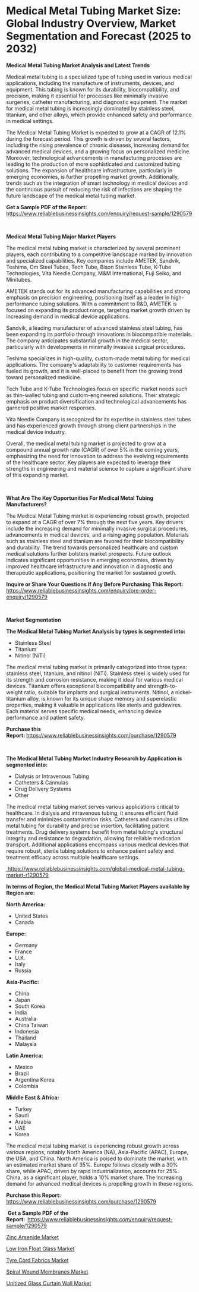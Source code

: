 <p><h1>Medical Metal Tubing Market Size: Global Industry Overview, Market Segmentation and Forecast (2025 to 2032)</h1></p><p><strong>Medical Metal Tubing Market Analysis and Latest Trends</strong></p>
<p><p>Medical metal tubing is a specialized type of tubing used in various medical applications, including the manufacture of instruments, devices, and equipment. This tubing is known for its durability, biocompatibility, and precision, making it essential for processes like minimally invasive surgeries, catheter manufacturing, and diagnostic equipment. The market for medical metal tubing is increasingly dominated by stainless steel, titanium, and other alloys, which provide enhanced safety and performance in medical settings.</p><p>The Medical Metal Tubing Market is expected to grow at a CAGR of 12.1% during the forecast period. This growth is driven by several factors, including the rising prevalence of chronic diseases, increasing demand for advanced medical devices, and a growing focus on personalized medicine. Moreover, technological advancements in manufacturing processes are leading to the production of more sophisticated and customized tubing solutions. The expansion of healthcare infrastructure, particularly in emerging economies, is further propelling market growth. Additionally, trends such as the integration of smart technology in medical devices and the continuous pursuit of reducing the risk of infections are shaping the future landscape of the medical metal tubing market.</p></p>
<p><strong>Get a Sample PDF of the Report:&nbsp;</strong> <a href="https://www.reliablebusinessinsights.com/enquiry/request-sample/1290579?utm_campaign=62&utm_medium=2&utm_source=Github&utm_content=ia&utm_term=31032025&utm_id=medical-metal-tubing">https://www.reliablebusinessinsights.com/enquiry/request-sample/1290579</a></p>
<p>&nbsp;</p>
<p><strong>Medical Metal Tubing Major Market Players</strong></p>
<p><p>The medical metal tubing market is characterized by several prominent players, each contributing to a competitive landscape marked by innovation and specialized capabilities. Key companies include AMETEK, Sandvik, Teshima, Om Steel Tubes, Tech Tube, Bison Stainless Tube, K-Tube Technologies, Vita Needle Company, M&M International, Fuji Seiko, and Minitubes.</p><p>AMETEK stands out for its advanced manufacturing capabilities and strong emphasis on precision engineering, positioning itself as a leader in high-performance tubing solutions. With a commitment to R&D, AMETEK is focused on expanding its product range, targeting market growth driven by increasing demand in medical device applications.</p><p>Sandvik, a leading manufacturer of advanced stainless steel tubing, has been expanding its portfolio through innovations in biocompatible materials. The company anticipates substantial growth in the medical sector, particularly with developments in minimally invasive surgical procedures.</p><p>Teshima specializes in high-quality, custom-made metal tubing for medical applications. The company's adaptability to customer requirements has fueled its growth, and it is well-placed to benefit from the growing trend toward personalized medicine.</p><p>Tech Tube and K-Tube Technologies focus on specific market needs such as thin-walled tubing and custom-engineered solutions. Their strategic emphasis on product diversification and technological advancements has garnered positive market responses.</p><p>Vita Needle Company is recognized for its expertise in stainless steel tubes and has experienced growth through strong client partnerships in the medical device industry. </p><p>Overall, the medical metal tubing market is projected to grow at a compound annual growth rate (CAGR) of over 5% in the coming years, emphasizing the need for innovation to address the evolving requirements of the healthcare sector. Key players are expected to leverage their strengths in engineering and material science to capture a significant share of this expanding market.</p></p>
<p>&nbsp;</p>
<p><strong>What Are The Key Opportunities For Medical Metal Tubing Manufacturers?</strong></p>
<p><p>The Medical Metal Tubing market is experiencing robust growth, projected to expand at a CAGR of over 7% through the next five years. Key drivers include the increasing demand for minimally invasive surgical procedures, advancements in medical devices, and a rising aging population. Materials such as stainless steel and titanium are favored for their biocompatibility and durability. The trend towards personalized healthcare and custom medical solutions further bolsters market prospects. Future outlook indicates significant opportunities in emerging economies, driven by improved healthcare infrastructure and innovation in diagnostic and therapeutic applications, positioning the market for sustained growth.</p></p>
<p><strong>Inquire or Share Your Questions If Any Before Purchasing This Report:</strong> <a href="https://www.reliablebusinessinsights.com/enquiry/pre-order-enquiry/1290579?utm_campaign=62&utm_medium=2&utm_source=Github&utm_content=ia&utm_term=31032025&utm_id=medical-metal-tubing">https://www.reliablebusinessinsights.com/enquiry/pre-order-enquiry/1290579</a></p>
<p>&nbsp;</p>
<p><strong>Market Segmentation</strong></p>
<p><strong>The Medical Metal Tubing Market Analysis by types is segmented into:</strong></p>
<p><ul><li>Stainless Steel</li><li>Titanium</li><li>Nitinol (NiTi)</li></ul></p>
<p><p>The medical metal tubing market is primarily categorized into three types: stainless steel, titanium, and nitinol (NiTi). Stainless steel is widely used for its strength and corrosion resistance, making it ideal for various medical devices. Titanium offers exceptional biocompatibility and strength-to-weight ratio, suitable for implants and surgical instruments. Nitinol, a nickel-titanium alloy, is known for its unique shape memory and superelastic properties, making it valuable in applications like stents and guidewires. Each material serves specific medical needs, enhancing device performance and patient safety.</p></p>
<p><strong>Purchase this Report:&nbsp;</strong><a href="https://www.reliablebusinessinsights.com/purchase/1290579?utm_campaign=62&utm_medium=2&utm_source=Github&utm_content=ia&utm_term=31032025&utm_id=medical-metal-tubing">https://www.reliablebusinessinsights.com/purchase/1290579</a></p>
<p>&nbsp;</p>
<p><strong>The Medical Metal Tubing Market Industry Research by Application is segmented into:</strong></p>
<p><ul><li>Dialysis or Intravenous Tubing</li><li>Catheters & Cannulas</li><li>Drug Delivery Systems</li><li>Other</li></ul></p>
<p><p>The medical metal tubing market serves various applications critical to healthcare. In dialysis and intravenous tubing, it ensures efficient fluid transfer and minimizes contamination risks. Catheters and cannulas utilize metal tubing for durability and precise insertion, facilitating patient treatments. Drug delivery systems benefit from metal tubing's structural integrity and resistance to degradation, allowing for reliable medication transport. Additional applications encompass various medical devices that require robust, sterile tubing solutions to enhance patient safety and treatment efficacy across multiple healthcare settings.</p></p>
<p><a href="https://www.reliablebusinessinsights.com/global-medical-metal-tubing-market-r1290579?utm_campaign=62&utm_medium=2&utm_source=Github&utm_content=ia&utm_term=31032025&utm_id=medical-metal-tubing">&nbsp;https://www.reliablebusinessinsights.com/global-medical-metal-tubing-market-r1290579</a></p>
<p><strong>In terms of Region, the Medical Metal Tubing Market Players available by Region are:</strong></p>
<p>
    <p> <strong> North America: </strong>
        <ul>
            <li>United States</li>
            <li>Canada</li>
        </ul>
        </p> 
    <p> <strong> Europe: </strong>
        <ul>
            <li>Germany</li>
            <li>France</li>
            <li>U.K.</li>
            <li>Italy</li>
            <li>Russia</li>
        </ul>
        </p> 
    <p> <strong> Asia-Pacific: </strong>
        <ul>
            <li>China</li>
            <li>Japan</li>
            <li>South Korea</li>
            <li>India</li>
            <li>Australia</li>
            <li>China Taiwan</li>
            <li>Indonesia</li>
            <li>Thailand</li>
            <li>Malaysia</li>
        </ul>
        </p> 
    <p> <strong> Latin America: </strong>
        <ul>
            <li>Mexico</li>
            <li>Brazil</li>
            <li>Argentina Korea</li>
            <li>Colombia</li>
        </ul>
        </p> 
    <p> <strong> Middle East & Africa: </strong>
        <ul>
            <li>Turkey</li>
            <li>Saudi</li>
            <li>Arabia</li>
            <li>UAE</li>
            <li>Korea</li>
        </ul>
    </p>
    </p>
<p><p>The medical metal tubing market is experiencing robust growth across various regions, notably North America (NA), Asia-Pacific (APAC), Europe, the USA, and China. North America is poised to dominate the market, with an estimated market share of 35%. Europe follows closely with a 30% share, while APAC, driven by rapid industrialization, accounts for 25%. China, as a significant player, holds a 10% market share. The increasing demand for advanced medical devices is propelling growth in these regions.</p></p>
<p><strong>Purchase this Report: </strong><a href="https://www.reliablebusinessinsights.com/purchase/1290579?utm_campaign=62&utm_medium=2&utm_source=Github&utm_content=ia&utm_term=31032025&utm_id=medical-metal-tubing">https://www.reliablebusinessinsights.com/purchase/1290579</a></p>
<p>&nbsp;<strong>Get a Sample PDF of the Report:&nbsp;&nbsp;</strong><a href="https://www.reliablebusinessinsights.com/enquiry/request-sample/1290579?utm_campaign=62&utm_medium=2&utm_source=Github&utm_content=ia&utm_term=31032025&utm_id=medical-metal-tubing">https://www.reliablebusinessinsights.com/enquiry/request-sample/1290579</a></p>
<p><strong></strong></p>
<p><p><a href="https://github.com/kumadenthela/Market-Research-Report-List-1/blob/main/zinc-arsenide-market.md?utm_campaign=62&utm_medium=2&utm_source=Github&utm_content=ia&utm_term=31032025&utm_id=medical-metal-tubing">Zinc Arsenide Market</a></p><p><a href="https://github.com/alekitanis/Market-Research-Report-List-1/blob/main/low-iron-float-glass-market.md?utm_campaign=62&utm_medium=2&utm_source=Github&utm_content=ia&utm_term=31032025&utm_id=medical-metal-tubing">Low Iron Float Glass Market</a></p><p><a href="https://github.com/bilkbitsch/Market-Research-Report-List-1/blob/main/tyre-cord-fabrics-market.md?utm_campaign=62&utm_medium=2&utm_source=Github&utm_content=ia&utm_term=31032025&utm_id=medical-metal-tubing">Tyre Cord Fabrics Market</a></p><p><a href="https://github.com/hirtzhulstsq/Market-Research-Report-List-1/blob/main/spiral-wound-membranes-market.md?utm_campaign=62&utm_medium=2&utm_source=Github&utm_content=ia&utm_term=31032025&utm_id=medical-metal-tubing">Spiral Wound Membranes Market</a></p><p><a href="https://github.com/vaeilabin/Market-Research-Report-List-1/blob/main/unitized-glass-curtain-wall-market.md?utm_campaign=62&utm_medium=2&utm_source=Github&utm_content=ia&utm_term=31032025&utm_id=medical-metal-tubing">Unitized Glass Curtain Wall Market</a></p></p>